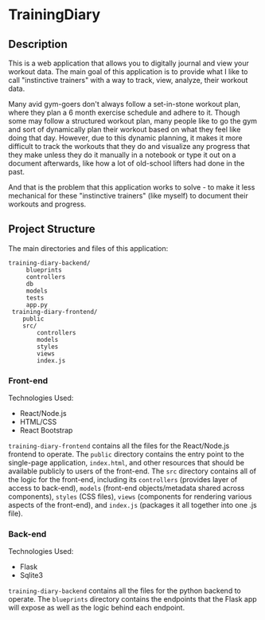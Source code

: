 # TrainingDiary

## Description
This is a web application that allows you to digitally journal and view your workout data. The main goal of this application is to provide what I like to call "instinctive trainers" with a way to track, view, analyze, their workout data.

Many avid gym-goers don't always follow a set-in-stone workout plan, where they plan a 6 month exercise schedule and adhere to it. Though some may follow a structured workout plan, many people like to go the gym and sort of dynamically plan their workout based on what they feel like doing that day. However, due to this dynamic planning, it makes it more difficult to track the workouts that they do and visualize any progress that they make unless they do it manually in a notebook or type it out on a document afterwards, like how a lot of old-school lifters had done in the past.

And that is the problem that this application works to solve - to make it less mechanical for these "instinctive trainers" (like myself) to document their workouts and progress.  

## Project Structure
The main directories and files of this application:

    training-diary-backend/
         blueprints
         controllers
         db
         models
         tests
         app.py
     training-diary-frontend/
        public
        src/
            controllers
            models
            styles
            views
            index.js

### Front-end
Technologies Used:
- React/Node.js
- HTML/CSS
- React Bootstrap

`training-diary-frontend` contains all the files for the React/Node.js frontend to operate. The `public` directory contains the entry point to the single-page application, `index.html`, and other resources that should be available publicly to users of the front-end. The `src` directory contains all of the logic for the front-end, including its `controllers` (provides layer of access to back-end), `models` (front-end objects/metadata shared across components), `styles` (CSS files), `views` (components for rendering various aspects of the front-end), and `index.js` (packages it all together into one .js file).

### Back-end
Technologies Used:
- Flask
- Sqlite3

`training-diary-backend` contains all the files for the python backend to operate. The `blueprints` directory contains the endpoints that the Flask app will expose as well as the logic behind each endpoint.
